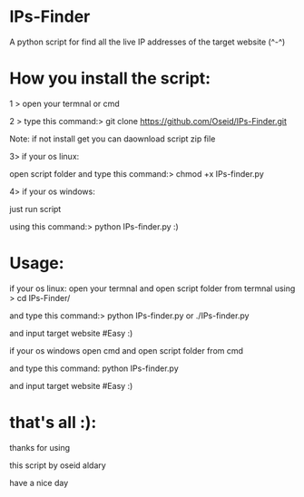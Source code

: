 # IPs-Finder

A python script for find all the live IP addresses of the target website (^-^) 

# How you install the script:

1 > open your termnal or cmd 

2 > type this command:> git clone https://github.com/Oseid/IPs-Finder.git

Note: if not install get you can daownload script zip file

3> if your os linux:

open script folder and type this command:> chmod +x IPs-finder.py



4> if your os windows:

  just run script
  
  using this command:> python  IPs-finder.py :)
 
# Usage:

if your os linux:
open your termnal and open script folder from termnal using > cd IPs-Finder/

and type this command:> python IPs-finder.py or ./IPs-finder.py

and input target website #Easy :)

if your os windows
  open cmd 
  and open script folder from cmd
  
  and type this command: python IPs-finder.py
  
  and input target website  #Easy :)
  
  # that's all :):
  
  thanks for using 
  
  this script by oseid aldary
  
  have a nice day
